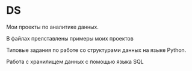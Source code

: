 # DS
Мои проекты по аналитике данных.

В файлах прелставлены примеры моих проектов

Типовые задания по работе со структурами данных на языке Python.

Работа с хранилищем данных с помощью языка SQL
